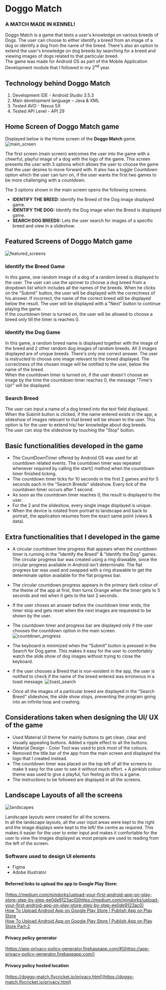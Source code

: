 # Doggo Match

### A MATCH MADE IN KENNEL!

Doggo Match is a game that tests a user&#39;s knowledge on various breeds of Dogs. The user can choose to either identify a breed from an image of a dog or identify a dog from the name of the breed. There&#39;s also an option to extend the user&#39;s knowledge on dog breeds by searching for a breed and viewing images of dogs related to that particular breed.
</br>The game was made for Android OS as part of the Mobile Application Development module that I followed in my 2<sup>nd</sup> year.

## Technology behind Doggo Match
1. Development IDE - Android Studio 3.5.3
2. Main development language – Java &amp; XML
3. Tested AVD - Nexus 5X
4. Tested API Level - API 29

## Home Screen of Doggo Match game
Displayed below is the Home screen of the **Doggo Match** game.
![main_screen](CW1/Doc/resources/main_screen.png)

The first screen (main screen) welcomes the user into the game with a cheerful, playful image of a dog with the logo of the game. This screen presents the user with 3 options which allows the user to choose the game that the user desires to move forward with. It also has a toggle Countdown option which the user can turn on, if the user wants the first two games to be more challenging with a countdown.

The 3 options shown in the main screen opens the following screens:
- **IDENTIFY THE BREED:** Identify the Breed of the Dog image displayed game.
- **IDENTIFY THE DOG:** Identify the Dog image when the Breed is displayed game.
- **SEARCH DOG BREEDS:** Lets the user search for images of a specific breed and view in a slideshow.

## Featured Screens of Doggo Match game
![featured_screens](CW1/Doc/resources/featured_screens.png)

### Identify the Breed Game

In this game, one random image of a dog of a random breed is displayed to the user. The user can use the spinner to choose a dog breed from a dropdown list which includes all the names of the breeds. When he clicks on the &quot;Submit&quot; button, the user will be displayed with the correctness of his answer. If incorrect, the name of the correct breed will be displayed below the result. The user will be displayed with a &quot;Next&quot; button to continue playing the game.
</br>If the countdown timer is turned on, the user will be allowed to choose a breed only till the timer is reaches 0.

### Identify the Dog Game

In this game, a random breed name is displayed together with the image of the breed and 2 other random dog images of random breeds. All 3 images displayed are of unique breeds. There&#39;s only one correct answer. The user is instructed to choose one image relevant to the breed displayed. The correctness of the chosen image will be notified to the user, below the name of the breed.
</br>When the countdown timer is turned on, if the user doesn&#39;t choose an image by the time the countdown timer reaches 0, the message &quot;Time&#39;s Up!&quot; will be displayed.

### Search Breed

The user can input a name of a dog breed into the text field displayed. When the Submit button is clicked, if the name entered exists in the app, a slideshow of images relevant to that breed will be shown to the user. This option is for the user to extend his/ her knowledge about dog breeds.
</br>The user can stop the slideshow by touching the &quot;Stop&quot; button.

## Basic functionalities developed in the game
- The CountDownTimer offered by Android OS was used for all countdown related events. The countdown timer was repeated whenever required by calling the start() method when the countdown timer finished ticking.
- The countdown timer ticks for 10 seconds in the first 2 games and for 5 seconds each in the &quot;Search Breeds&quot; slideshow. Every tick of the countdown timer occurs after 1 second.
- As soon as the countdown timer reaches 0, the result is displayed to the user.
- For the 2 and the slideshow, every single image displayed is unique.
- When the device is rotated from portrait to landscape and back to portrait, the application resumes from the exact same point (views &amp; data).

## Extra functionalities that I developed in the game
- A circular countdown time progress that appears when the countdown timer is running in the &quot;Identify the Breed&quot; &amp; &quot;Identify the Dog&quot; games. The circular progress bar was created using a ring drawable, since the circular progress available in Android isn&#39;t determinate. The flat progress bar was used and swapped with a ring drawable to get the determinate option available for the flat progress bar.
- The circular countdown progress appears in the primary dark colour of the theme of the app at first, then turns Orange when the timer gets to 5 seconds and red when it gets to the last 2 seconds.
- If the user choses an answer before the countdown timer ends, the timer stop and gets reset when the next images are requested to be shown by the user.
- The countdown timer and progress bar are displayed only if the user chooses the countdown option in the main screen.
![countdown_progress](CW1/Doc/resources/countdown_progress.png)

- The keyboard is minimized when the “Submit” button is pressed in the Search for Dog game. This makes it easy for the user to comfortably watch the slide show of dog images without trying to close the keyboard.
- If the user chooses a Breed that is non-existent in the app, the user is notified to check if the name of the breed entered was erroneous in a toast message.
![toast_search](CW1/Doc/resources/toast_search.png)

- Once all the images of a particular breed are displayed in the “Search Breed” slideshow, the slide show stops, preventing the program going into an infinite loop and crashing.

## Considerations taken when designing the UI/ UX of the game
- Used Material UI theme for mainly buttons to get clean, clear and visually appealing buttons. Added a ripple effect to all the buttons.
- Material Design - Color Tool was used to pick most of the colours.
- Removed the title bar of the app from the main screen and displayed the logo that I created instead.
- The countdown timer was placed on the top left of all the screens to make it easy for the user to see it without much effort. • A pinkish colour theme was used to give a playful, fun feeling as this is a game.
- The instructions to be followed are displayed in all the screens. 

## Landscape Layouts of all the screens
![landscapes](CW1/Doc/resources/landscapes.png)

Landscape layouts were created for all the screens.
<br/>In all the landscape layouts, all the user input areas were kept to the right and the image displays were kept to the left/ the centre as required. This makes it easier for the user to enter input and makes it comfortable for the user to view the images displayed as most people are used to reading from the left of the screen. 

### Software used to design UI elements
- Figma
- Adobe Illustrator 
 
#### Referred links to upload the app to Google Play Store:
[https://medium.com/mindorks/upload-your-first-android-app-on-play-store-step-by-step-ee0de9123ac0](https://medium.com/mindorks/upload-your-first-android-app-on-play-store-step-by-step-ee0de9123ac0)
</br>[How To Upload Android App on Google Play Store | Publish App on Play Store](https://www.youtube.com/watch?v=8v0r_6mYgF8)
</br>[How To Upload Android App on Google Play Store | Publish App on Play Store Part-2](https://www.youtube.com/watch?v=YWfKnswgd4k)

#### Privacy policy generator
[https://app-privacy-policy-generator.firebaseapp.com/#](https://app-privacy-policy-generator.firebaseapp.com/)

#### Privacy policy hosted location
[https://doggo-match.flycricket.io/privacy.html](https://doggo-match.flycricket.io/privacy.html)
